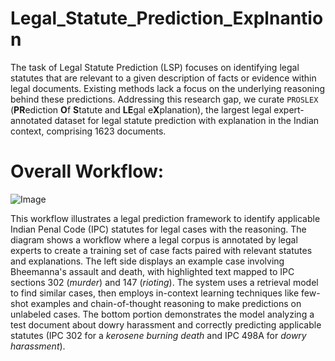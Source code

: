 # Legal_Statute_Prediction_Explnantion
The task of Legal Statute Prediction (LSP) focuses on identifying legal statutes that are relevant to a given description of facts or evidence within legal documents. Existing methods lack a focus on the underlying reasoning behind these predictions.  Addressing this research gap, we curate $\texttt{PROSLEX}$ (**PR**ediction **O**f **S**tatute and **LE**gal e**X**planation), the largest legal expert-annotated dataset for legal statute prediction with explanation in the Indian context, comprising 1623 documents. </br>
# Overall Workflow:
![Image](https://github.com/user-attachments/assets/920868fd-cbb0-4c00-b909-a921be4ffb32) 

This workflow illustrates a legal prediction framework to identify applicable Indian Penal Code (IPC) statutes for legal cases with the reasoning. The diagram shows a workflow where a legal corpus is annotated by legal experts to create a training set of case facts paired with relevant statutes and explanations. The left side displays an example case involving Bheemanna's assault and death, with highlighted text mapped to IPC sections 302 (*murder*) and 147 (*rioting*). The system uses a retrieval model to find similar cases, then employs in-context learning techniques like few-shot examples and chain-of-thought reasoning to make predictions on unlabeled cases. The bottom portion demonstrates the model analyzing a test document about dowry harassment and correctly predicting applicable statutes (IPC 302 for a *kerosene burning death* and IPC 498A for *dowry harassment*).
